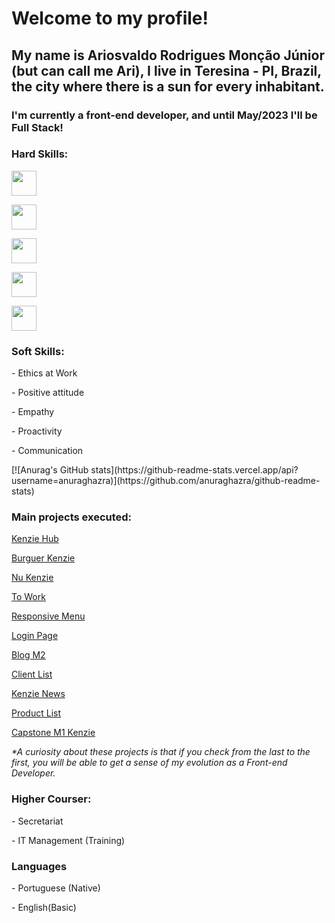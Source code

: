 <h1>Welcome to my profile!</h1>

<h2>
  My name is Ariosvaldo Rodrigues Monção Júnior (but can call me Ari), I live in
  Teresina - PI, Brazil, the city where there is a sun for every inhabitant.
</h2>

<h3>
  I'm currently a front-end developer, and until May/2023 I'll be Full Stack!
</h3>

<div>
  <h3>Hard Skills:</h3>

  <p>
    <img
      width="40"
      height="40"
      src="https://cdn.jsdelivr.net/gh/devicons/devicon/icons/html5/html5-plain-wordmark.svg"
    />
  </p>

  <p>
    <img
      width="40"
      height="40"
      src="https://cdn.jsdelivr.net/gh/devicons/devicon/icons/css3/css3-plain-wordmark.svg"
    />
  </p>

  <p>
    <img
      width="40"
      height="40"
      src="https://cdn.jsdelivr.net/gh/devicons/devicon/icons/javascript/javascript-plain.svg"
    />
  </p>

  <p>
    <img
      width="40"
      height="40"
      src="https://cdn.jsdelivr.net/gh/devicons/devicon/icons/react/react-original-wordmark.svg"
    />
  </p>

  <p>
    <img
      width="40"
      height="40"
      src="https://cdn.jsdelivr.net/gh/devicons/devicon/icons/git/git-plain-wordmark.svg"
    />
  </p>
</div>

<div>
  <h3>Soft Skills:</h3>

  <p>- Ethics at Work</p>
  <p>- Positive attitude</p>
  <p>- Empathy</p>
  <p>- Proactivity</p>
  <p>- Communication</p>
</div>
[![Anurag's GitHub stats](https://github-readme-stats.vercel.app/api?username=anuraghazra)](https://github.com/anuraghazra/github-readme-stats)
<div>
  <h3>Main projects executed:</h3>

  <a href="https://react-entrega-kenzie-hub-arimoncaojr.vercel.app/"
    >Kenzie Hub</a>

  <a
    href="https://react-entrega-hamburgueria-da-kenzie-arimoncaojr-arimoncaojr.vercel.app/"
    >Burguer Kenzie</a>

  <a href="https://react-entrega-s1-nu-kenzie-arimoncaojr.vercel.app/"
    >Nu Kenzie</a>

  <a
    href="https://kenzie-academy-brasil-developers.github.io/m2-entrega-projeto-individual-arimoncaojr/"
    >To Work</a>

  <a
    href="https://kenzie-academy-brasil-developers.github.io/m2-entrega-criando-menu-responsivo-arimoncaojr/"
    >Responsive Menu</a>

  <a
    href="https://kenzie-academy-brasil-developers.github.io/m2-entrega-pagina-de-login-arimoncaojr/"
    >Login Page</a>

  <a
    href="https://kenzie-academy-brasil-developers.github.io/m2-entrega-blog-m2-caioalcarria/"
    >Blog M2</a>

  <a
    href="https://kenzie-academy-brasil-developers.github.io/m2-entrega-lista-de-clientes-arimoncaojr/"
    >Client List</a>

  <a
    href="https://kenzie-academy-brasil-developers.github.io/m2-entrega-kenzie-news-arimoncaojr/"
    >Kenzie News</a>

  <a
    href="https://kenzie-academy-brasil-developers.github.io/entrega-lista-produtos-m2-sprint-1b-arimoncaojr/"
    >Product List</a>

  <a
    href="https://kenzie-academy-brasil-developers.github.io/m1-entrega-capstone-ecommerce-arimoncaojr/"
    >Capstone M1 Kenzie</a>

  <p>
    <em
      >*A curiosity about these projects is that if you check from the last to
      the first, you will be able to get a sense of my evolution as a Front-end
      Developer.</em
    >
  </p>
</div>

<div>
    <h3>Higher Courser:</h3>
    <p>- Secretariat</p>
    <p>- IT Management (Training)</p>
    <h3>Languages</h3>
    <p>- Portuguese (Native)</p>
    <p>- English(Basic)</p>
</div>
